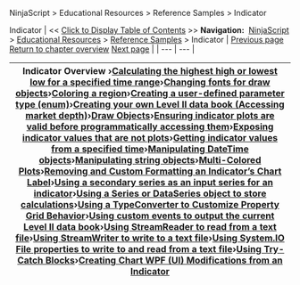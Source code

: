 ﻿
NinjaScript \> Educational Resources \> Reference Samples \> Indicator

Indicator
| \<\< [Click to Display Table of Contents](indicator2.md) \>\> **Navigation:**     [NinjaScript](ninjascript.md) \> [Educational Resources](educational_resources.md) \> [Reference Samples](reference_samples.md) \> Indicator | [Previous page](reference_samples.md) [Return to chapter overview](reference_samples.md) [Next page](calculating_the_highest_high_o.md) |
| --- | --- |

| Indicator Overview ›[Calculating the highest high or lowest low for a specified time range](calculating_the_highest_high_o.md)›[Changing fonts for draw objects](changing_fonts_for_draw_object.md)›[Coloring a region](coloring_a_region.md)›[Creating a user\-defined parameter type (enum)](creating_a_user-defined_parame.md)›[Creating your own Level II data book (Accessing market depth)](creating_your_own_level_ii_dat.md)›[Draw Objects](draw_objects.md)›[Ensuring indicator plots are valid before programmatically accessing them](ensuring_indicator_plots_are_v.md)›[Exposing indicator values that are not plots](exposing_indicator_values_that.md)›[Getting indicator values from a specified time](getting_indicator_values_from_.md)›[Manipulating DateTime objects](manipulating_datetime_objects.md)›[Manipulating string objects](manipulating_string_objects.md)›[Multi\-Colored Plots](multi-colored_plots.md)›[Removing and Custom Formatting an Indicator’s Chart Label](removing_and_custom_formatting.md)›[Using a secondary series as an input series for an indicator](using_a_secondary_series_as_an.md)›[Using a Series or DataSeries object to store calculations](using_a_series_or_dataseries_o.md)›[Using a TypeConverter to Customize Property Grid Behavior](using_a_typeconverter_to_custo.md)›[Using custom events to output the current Level II data book](using_custom_events_to_output_.md)›[Using StreamReader to read from a text file](using_streamreader_to_read_fro.md)›[Using StreamWriter to write to a text file](using_streamwriter_to_write_to.md)›[Using System.IO File properties to write to and read from a text file](using_system_io_file_propertie.md)›[Using Try\-Catch Blocks](using_try-catch_blocks.md)›[Creating Chart WPF (UI) Modifications from an Indicator](creating-chart-wpf-(ui)-modifi.md) |
| --- |

